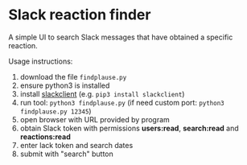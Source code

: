 # Slack reaction finder

A simple UI to search Slack messages that have obtained a specific reaction.

Usage instructions:

1. download the file `findplause.py`
2. ensure python3 is installed
3. install [slackclient](https://pypi.org/project/slackclient/) (e.g. `pip3 install slackclient`)
4. run tool: `python3 findplause.py`  (if need custom port: `python3 findplause.py 12345`)
5. open browser with URL provided by program
6. obtain Slack token with permissions **users:read**, **search:read** and **reactions:read**
7. enter lack token and search dates
8. submit with "search" button
